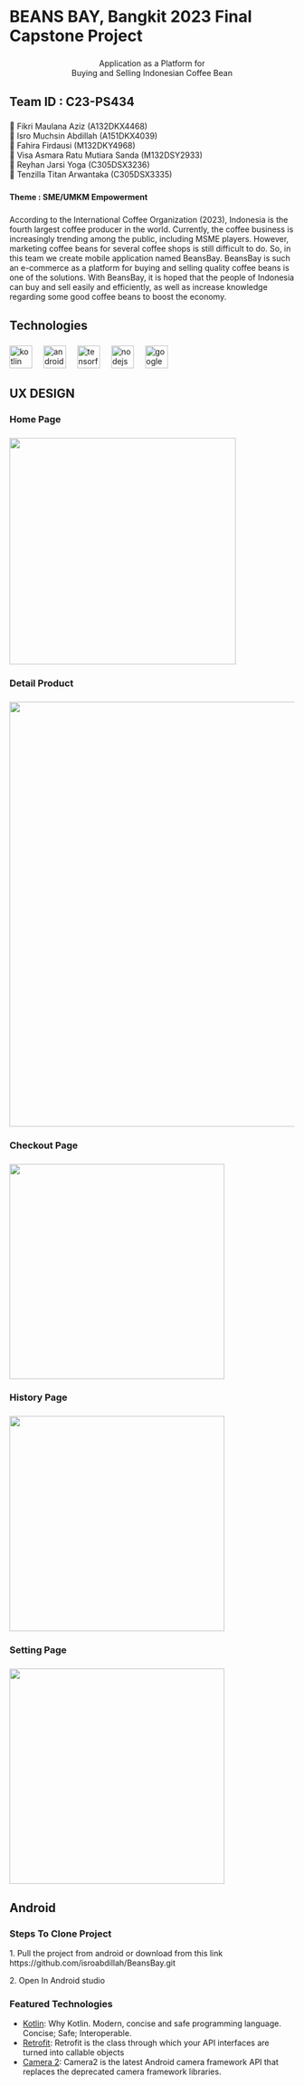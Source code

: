 <h1 align="left">BEANS BAY, Bangkit 2023 Final Capstone Project</h1>

###

<p align="center">Application as a Platform for <br>Buying and Selling Indonesian Coffee Bean</p>

###

<h2 align="left">Team ID : C23-PS434</h2>

###

<p align="left">📱 Fikri Maulana Aziz (A132DKX4468)<br>📱 Isro Muchsin Abdillah (A151DKX4039)<br>🤖 Fahira Firdausi (M132DKY4968)<br>🤖 Visa Asmara Ratu Mutiara Sanda (M132DSY2933)<br>📡 Reyhan Jarsi Yoga (C305DSX3236)<br>📡 Tenzilla Titan Arwantaka (C305DSX3335)</p>

###

<h4 align="left">Theme : SME/UMKM Empowerment</h4>

###

<p align="left">According to the International Coffee Organization (2023), Indonesia is the fourth largest coffee producer in the world. Currently, the coffee business is increasingly trending among the public, including MSME players. However, marketing coffee beans for several coffee shops is still difficult to do. So, in this team we create mobile application named BeansBay. BeansBay is such an e-commerce as a platform for buying and selling quality coffee beans is one of the solutions. With BeansBay, it is hoped that the people of Indonesia can buy and sell easily and efficiently, as well as increase knowledge regarding some good coffee beans to boost the economy.</p>

###

<h2 align="left">Technologies</h2>

###

<div align="left">
  <img src="https://cdn.jsdelivr.net/gh/devicons/devicon/icons/kotlin/kotlin-original.svg" height="40" alt="kotlin logo"  />
  <img width="12" />
  <img src="https://cdn.jsdelivr.net/gh/devicons/devicon/icons/androidstudio/androidstudio-original.svg" height="40" alt="androidstudio logo"  />
  <img width="12" />
  <img src="https://cdn.jsdelivr.net/gh/devicons/devicon/icons/tensorflow/tensorflow-original.svg" height="40" alt="tensorflow logo"  />
  <img width="12" />
  <img src="https://cdn.jsdelivr.net/gh/devicons/devicon/icons/nodejs/nodejs-original.svg" height="40" alt="nodejs logo"  />
  <img width="12" />
  <img src="https://cdn.jsdelivr.net/gh/devicons/devicon/icons/googlecloud/googlecloud-original.svg" height="40" alt="googlecloud logo"  />
</div>

###

<h2 align="left">UX DESIGN</h2>

###

<h3 align="left">Home Page</h3>

###

<div align="left">
  <img height="400" src="https://i.ibb.co/TqJF648/SS-BANGKIT.png"  />
</div>

###

<h3 align="left">Detail Product</h3>

###

<div align="left">
  <img height="750" src="https://i.postimg.cc/pXd1Lxcz/ss-mb.png"  />
</div>

###

<h3 align="left">Checkout Page</h3>

###

<div align="left">
  <img height="380" src="https://i.postimg.cc/8ckJVZHB/Screenshot-2023-06-15-20-22-48-799.png"  />
</div>

###

<h3 align="left">History Page</h3>

###

<div align="left">
  <img height="380" src="https://i.postimg.cc/SKyJ9T00/Screenshot-2023-06-15-20-27-49-665.png"  />
</div>

###

<h3 align="left">Setting Page</h3>

###

<div align="left">
  <img height="380" src="https://i.postimg.cc/6pSBWM9L/Screenshot-2023-06-15-20-27-54-016.png"  />
</div>

###

<h2 align="left">Android</h2>

### 

<h3 align="left">Steps To Clone Project</h3>

<p align="left">1. Pull the project from android  or download from this link https://github.com/isroabdillah/BeansBay.git</p>
<p align="left">2. Open In Android studio</p>

###

<h3 align="left">Featured Technologies</h3>

* [Kotlin](kotlinlang.org): Why Kotlin. Modern, concise and safe programming language. Concise; Safe; Interoperable.
* [Retrofit](square.github.io): Retrofit is the class through which your API interfaces are turned into callable objects
* [Camera 2](https://developer.android.com/training/camera2): Camera2 is the latest Android camera framework API that replaces the deprecated camera framework libraries.

###
